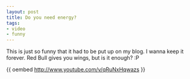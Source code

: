 ```yaml
---
layout: post
title: Do you need energy?
tags:
- video
- funny
---
```

This is just so funny that it had to be put up on my blog. I wanna keep it forever. Red Bull gives you wings, but is it enough? :P

{{ oembed http://www.youtube.com/v/qRuNxHqwazs }}

